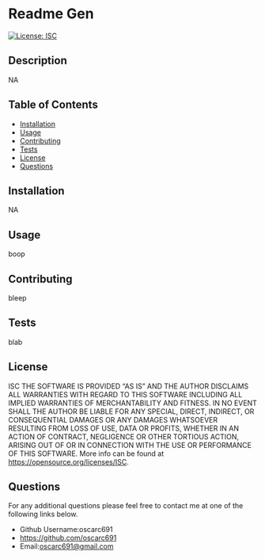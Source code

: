 # Readme Gen 
[![License: ISC](https://img.shields.io/badge/License-ISC-blue.svg)](https://opensource.org/licenses/ISC)

## Description
NA
## Table of Contents
- [Installation](#installation)
- [Usage](#usage)
- [Contributing](#contributing)
- [Tests](#tests)
- [License](#license)
- [Questions](#questions)
## Installation
NA
## Usage
boop
## Contributing
bleep
## Tests
blab
## License
ISC
THE SOFTWARE IS PROVIDED “AS IS” AND THE AUTHOR DISCLAIMS ALL WARRANTIES WITH REGARD TO THIS SOFTWARE INCLUDING ALL IMPLIED WARRANTIES OF MERCHANTABILITY AND FITNESS. IN NO EVENT SHALL THE AUTHOR BE LIABLE FOR ANY SPECIAL, DIRECT, INDIRECT, OR CONSEQUENTIAL DAMAGES OR ANY DAMAGES WHATSOEVER RESULTING FROM LOSS OF USE, DATA OR PROFITS, WHETHER IN AN ACTION OF CONTRACT, NEGLIGENCE OR OTHER TORTIOUS ACTION, ARISING OUT OF OR IN CONNECTION WITH THE USE OR PERFORMANCE OF THIS SOFTWARE. More info can be found at https://opensource.org/licenses/ISC.
## Questions
For any additional questions please feel free to contact me at one of the following links below.
-   Github Username:oscarc691
-   https://github.com/oscarc691
-   Email:oscarc691@gmail.com